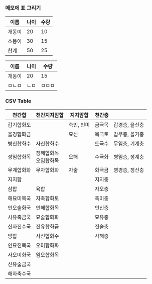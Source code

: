 ### 메모에 표 그리기
|이름|나이|수량|
|---|---|---|
|개똥이|20|10|
|소똥이|30|15|
|합계|50|25|




| 이름   | 나이 | 수량 |
| ------ | ---- | ---- |
| 개똥이 | 20   | 15   |
|   ㅁㄴㅁ     |      ㄴㅁ|   ㅁㅁㅁ   |


### CSV Table
| 천간합     | 천간지지암합              | 지지암합   | 천간충 |                |
| ---------- | ------------------------- | ---------- | ------ | -------------- |
| 갑기합화토 |                           | 축인, 인미 | 금극목 | 갑경충, 을신충 |
| 을경합화금 |                           | 묘신       | 목극토 | 갑무층, 을기충 |
| 병신합화수 | 사신합화수                |            | 토극수 | 무임충, 기계충 |
| 정임합화목 | 정해합화목<br/>오임합화목 | 오해       | 수극화 | 병임충, 정계충 |
| 무계합화화 | 무자합화화                | 자술       | 화극금 | 병경충, 정신충 |
| 지지합     |                           |            | 지지충 |                |
| 삼합       | 육합                      |            | 자오충 |                |
| 해묘미목국 | 자축합화토                |            | 축미충 |                |
| 인오술화국 | 인해합화목                |            | 인신충 |                |
| 사유축금국 | 묘술합화화                |            | 묘유충 |                |
| 신자진수국 | 진유합화금                |            | 진술충 |                |
| 방합       | 사신합화수                |            | 사해충 |                |
| 인묘진목국 | 오미합화화                |            |        |                |
| 사오미화국 | 임오합화목                |            |        |                |
| 신유술금국 |                           |            |        |                |
| 해자축수국 |                           |            |        |                |
